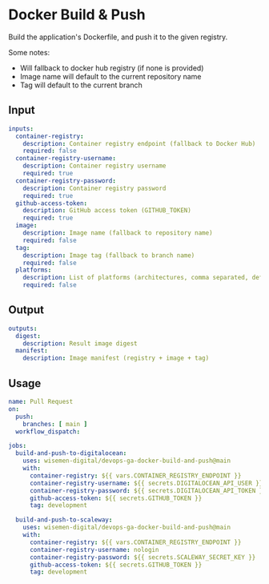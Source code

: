 # Docker Build & Push

Build the application's Dockerfile, and push it to the given registry.

Some notes:
- Will fallback to docker hub registry (if none is provided)
- Image name will default to the current repository name
- Tag will default to the current branch

## Input

```yaml
inputs:
  container-registry:
    description: Container registry endpoint (fallback to Docker Hub)
    required: false
  container-registry-username:
    description: Container registry username
    required: true
  container-registry-password:
    description: Container registry password
    required: true
  github-access-token:
    description: GitHub access token (GITHUB_TOKEN)
    required: true
  image:
    description: Image name (fallback to repository name)
    required: false
  tag:
    description: Image tag (fallback to branch name)
    required: false
  platforms:
    description: List of platforms (architectures, comma separated, defaults to `linux/amd64`)
    required: false
```

## Output

```yaml
outputs:
  digest:
    description: Result image digest
  manifest:
    description: Image manifest (registry + image + tag)
```

## Usage

```yaml
name: Pull Request
on:
  push:
    branches: [ main ]
  workflow_dispatch:

jobs:
  build-and-push-to-digitalocean:
    uses: wisemen-digital/devops-ga-docker-build-and-push@main
    with:
      container-registry: ${{ vars.CONTAINER_REGISTRY_ENDPOINT }}
      container-registry-username: ${{ secrets.DIGITALOCEAN_API_USER }}
      container-registry-password: ${{ secrets.DIGITALOCEAN_API_TOKEN }}
      github-access-token: ${{ secrets.GITHUB_TOKEN }}
      tag: development

  build-and-push-to-scaleway:
    uses: wisemen-digital/devops-ga-docker-build-and-push@main
    with:
      container-registry: ${{ vars.CONTAINER_REGISTRY_ENDPOINT }}
      container-registry-username: nologin
      container-registry-password: ${{ secrets.SCALEWAY_SECRET_KEY }}
      github-access-token: ${{ secrets.GITHUB_TOKEN }}
      tag: development
```
